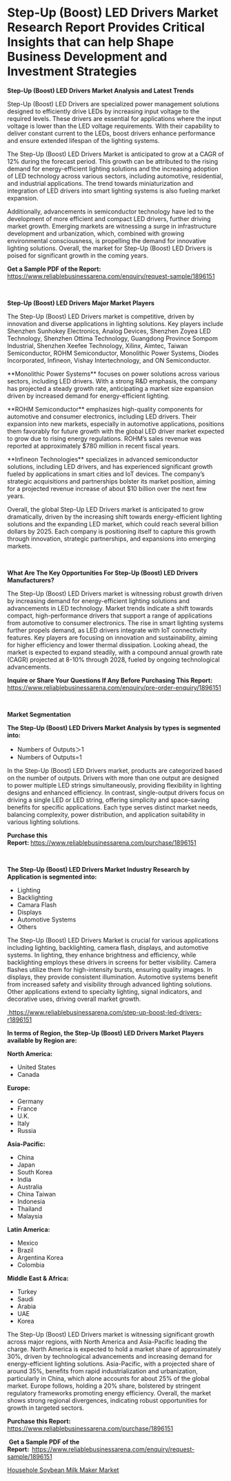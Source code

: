 <p><h1>Step-Up (Boost) LED Drivers Market Research Report Provides Critical Insights that can help Shape Business Development and Investment Strategies</h1></p><p><strong>Step-Up (Boost) LED Drivers Market Analysis and Latest Trends</strong></p>
<p><p>Step-Up (Boost) LED Drivers are specialized power management solutions designed to efficiently drive LEDs by increasing input voltage to the required levels. These drivers are essential for applications where the input voltage is lower than the LED voltage requirements. With their capability to deliver constant current to the LEDs, boost drivers enhance performance and ensure extended lifespan of the lighting systems.</p><p>The Step-Up (Boost) LED Drivers Market is anticipated to grow at a CAGR of 12% during the forecast period. This growth can be attributed to the rising demand for energy-efficient lighting solutions and the increasing adoption of LED technology across various sectors, including automotive, residential, and industrial applications. The trend towards miniaturization and integration of LED drivers into smart lighting systems is also fueling market expansion.</p><p>Additionally, advancements in semiconductor technology have led to the development of more efficient and compact LED drivers, further driving market growth. Emerging markets are witnessing a surge in infrastructure development and urbanization, which, combined with growing environmental consciousness, is propelling the demand for innovative lighting solutions. Overall, the market for Step-Up (Boost) LED Drivers is poised for significant growth in the coming years.</p></p>
<p><strong>Get a Sample PDF of the Report:&nbsp;</strong> <a href="https://www.reliablebusinessarena.com/enquiry/request-sample/1896151?utm_campaign=2563&utm_medium=2&utm_source=Github&utm_content=ia&utm_term=28032025&utm_id=step-up-boost-led-drivers">https://www.reliablebusinessarena.com/enquiry/request-sample/1896151</a></p>
<p>&nbsp;</p>
<p><strong>Step-Up (Boost) LED Drivers Major Market Players</strong></p>
<p><p>The Step-Up (Boost) LED Drivers market is competitive, driven by innovation and diverse applications in lighting solutions. Key players include Shenzhen Sunhokey Electronics, Analog Devices, Shenzhen Zoyea LED Technology, Shenzhen Ottima Technology, Guangdong Province Sompom Industrial, Shenzhen Xeefee Technology, Xilinx, Aimtec, Taiwan Semiconductor, ROHM Semiconductor, Monolithic Power Systems, Diodes Incorporated, Infineon, Vishay Intertechnology, and ON Semiconductor.</p><p>**Monolithic Power Systems** focuses on power solutions across various sectors, including LED drivers. With a strong R&D emphasis, the company has projected a steady growth rate, anticipating a market size expansion driven by increased demand for energy-efficient lighting.</p><p>**ROHM Semiconductor** emphasizes high-quality components for automotive and consumer electronics, including LED drivers. Their expansion into new markets, especially in automotive applications, positions them favorably for future growth with the global LED driver market expected to grow due to rising energy regulations. ROHM’s sales revenue was reported at approximately $780 million in recent fiscal years.</p><p>**Infineon Technologies** specializes in advanced semiconductor solutions, including LED drivers, and has experienced significant growth fueled by applications in smart cities and IoT devices. The company’s strategic acquisitions and partnerships bolster its market position, aiming for a projected revenue increase of about $10 billion over the next few years.</p><p>Overall, the global Step-Up LED Drivers market is anticipated to grow dramatically, driven by the increasing shift towards energy-efficient lighting solutions and the expanding LED market, which could reach several billion dollars by 2025. Each company is positioning itself to capture this growth through innovation, strategic partnerships, and expansions into emerging markets.</p></p>
<p>&nbsp;</p>
<p><strong>What Are The Key Opportunities For Step-Up (Boost) LED Drivers Manufacturers?</strong></p>
<p><p>The Step-Up (Boost) LED Drivers market is witnessing robust growth driven by increasing demand for energy-efficient lighting solutions and advancements in LED technology. Market trends indicate a shift towards compact, high-performance drivers that support a range of applications from automotive to consumer electronics. The rise in smart lighting systems further propels demand, as LED drivers integrate with IoT connectivity features. Key players are focusing on innovation and sustainability, aiming for higher efficiency and lower thermal dissipation. Looking ahead, the market is expected to expand steadily, with a compound annual growth rate (CAGR) projected at 8-10% through 2028, fueled by ongoing technological advancements.</p></p>
<p><strong>Inquire or Share Your Questions If Any Before Purchasing This Report:</strong> <a href="https://www.reliablebusinessarena.com/enquiry/pre-order-enquiry/1896151?utm_campaign=2563&utm_medium=2&utm_source=Github&utm_content=ia&utm_term=28032025&utm_id=step-up-boost-led-drivers">https://www.reliablebusinessarena.com/enquiry/pre-order-enquiry/1896151</a></p>
<p>&nbsp;</p>
<p><strong>Market Segmentation</strong></p>
<p><strong>The Step-Up (Boost) LED Drivers Market Analysis by types is segmented into:</strong></p>
<p><ul><li>Numbers of Outputs＞1</li><li>Numbers of Outputs=1</li></ul></p>
<p><p>In the Step-Up (Boost) LED Drivers market, products are categorized based on the number of outputs. Drivers with more than one output are designed to power multiple LED strings simultaneously, providing flexibility in lighting designs and enhanced efficiency. In contrast, single-output drivers focus on driving a single LED or LED string, offering simplicity and space-saving benefits for specific applications. Each type serves distinct market needs, balancing complexity, power distribution, and application suitability in various lighting solutions.</p></p>
<p><strong>Purchase this Report:&nbsp;</strong><a href="https://www.reliablebusinessarena.com/purchase/1896151?utm_campaign=2563&utm_medium=2&utm_source=Github&utm_content=ia&utm_term=28032025&utm_id=step-up-boost-led-drivers">https://www.reliablebusinessarena.com/purchase/1896151</a></p>
<p>&nbsp;</p>
<p><strong>The Step-Up (Boost) LED Drivers Market Industry Research by Application is segmented into:</strong></p>
<p><ul><li>Lighting</li><li>Backlighting</li><li>Camara Flash</li><li>Displays</li><li>Automotive Systems</li><li>Others</li></ul></p>
<p><p>The Step-Up (Boost) LED Drivers Market is crucial for various applications including lighting, backlighting, camera flash, displays, and automotive systems. In lighting, they enhance brightness and efficiency, while backlighting employs these drivers in screens for better visibility. Camera flashes utilize them for high-intensity bursts, ensuring quality images. In displays, they provide consistent illumination. Automotive systems benefit from increased safety and visibility through advanced lighting solutions. Other applications extend to specialty lighting, signal indicators, and decorative uses, driving overall market growth.</p></p>
<p><a href="https://www.reliablebusinessarena.com/step-up-boost-led-drivers-r1896151?utm_campaign=2563&utm_medium=2&utm_source=Github&utm_content=ia&utm_term=28032025&utm_id=step-up-boost-led-drivers">&nbsp;https://www.reliablebusinessarena.com/step-up-boost-led-drivers-r1896151</a></p>
<p><strong>In terms of Region, the Step-Up (Boost) LED Drivers Market Players available by Region are:</strong></p>
<p>
    <p> <strong> North America: </strong>
        <ul>
            <li>United States</li>
            <li>Canada</li>
        </ul>
        </p> 
    <p> <strong> Europe: </strong>
        <ul>
            <li>Germany</li>
            <li>France</li>
            <li>U.K.</li>
            <li>Italy</li>
            <li>Russia</li>
        </ul>
        </p> 
    <p> <strong> Asia-Pacific: </strong>
        <ul>
            <li>China</li>
            <li>Japan</li>
            <li>South Korea</li>
            <li>India</li>
            <li>Australia</li>
            <li>China Taiwan</li>
            <li>Indonesia</li>
            <li>Thailand</li>
            <li>Malaysia</li>
        </ul>
        </p> 
    <p> <strong> Latin America: </strong>
        <ul>
            <li>Mexico</li>
            <li>Brazil</li>
            <li>Argentina Korea</li>
            <li>Colombia</li>
        </ul>
        </p> 
    <p> <strong> Middle East & Africa: </strong>
        <ul>
            <li>Turkey</li>
            <li>Saudi</li>
            <li>Arabia</li>
            <li>UAE</li>
            <li>Korea</li>
        </ul>
    </p>
    </p>
<p><p>The Step-Up (Boost) LED Drivers market is witnessing significant growth across major regions, with North America and Asia-Pacific leading the charge. North America is expected to hold a market share of approximately 30%, driven by technological advancements and increasing demand for energy-efficient lighting solutions. Asia-Pacific, with a projected share of around 35%, benefits from rapid industrialization and urbanization, particularly in China, which alone accounts for about 25% of the global market. Europe follows, holding a 20% share, bolstered by stringent regulatory frameworks promoting energy efficiency. Overall, the market shows strong regional divergences, indicating robust opportunities for growth in targeted sectors.</p></p>
<p><strong>Purchase this Report: </strong><a href="https://www.reliablebusinessarena.com/purchase/1896151?utm_campaign=2563&utm_medium=2&utm_source=Github&utm_content=ia&utm_term=28032025&utm_id=step-up-boost-led-drivers">https://www.reliablebusinessarena.com/purchase/1896151</a></p>
<p>&nbsp;<strong>Get a Sample PDF of the Report:&nbsp;&nbsp;</strong><a href="https://www.reliablebusinessarena.com/enquiry/request-sample/1896151?utm_campaign=2563&utm_medium=2&utm_source=Github&utm_content=ia&utm_term=28032025&utm_id=step-up-boost-led-drivers">https://www.reliablebusinessarena.com/enquiry/request-sample/1896151</a></p>
<p><strong></strong></p>
<p><p><a href="https://github.com/lisaeichler20775/Market-Research-Report-List-1/blob/main/househole-soybean-milk-maker-market.md?utm_campaign=2563&utm_medium=2&utm_source=Github&utm_content=ia&utm_term=28032025&utm_id=step-up-boost-led-drivers">Househole Soybean Milk Maker Market</a></p></p>